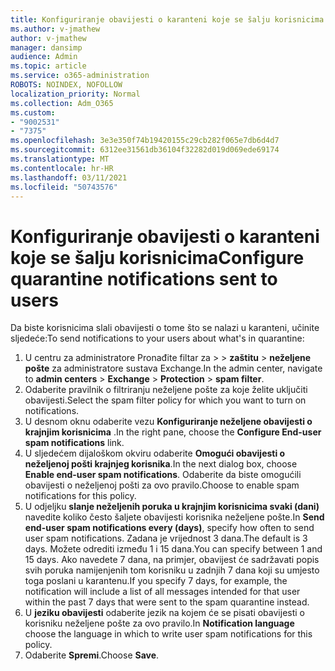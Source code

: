 ```yaml
---
title: Konfiguriranje obavijesti o karanteni koje se šalju korisnicima
ms.author: v-jmathew
author: v-jmathew
manager: dansimp
audience: Admin
ms.topic: article
ms.service: o365-administration
ROBOTS: NOINDEX, NOFOLLOW
localization_priority: Normal
ms.collection: Adm_O365
ms.custom:
- "9002531"
- "7375"
ms.openlocfilehash: 3e3e350f74b19420155c29cb282f065e7db6d4d7
ms.sourcegitcommit: 6312ee31561db36104f32282d019d069ede69174
ms.translationtype: MT
ms.contentlocale: hr-HR
ms.lasthandoff: 03/11/2021
ms.locfileid: "50743576"
---
```

# <a name="configure-quarantine-notifications-sent-to-users"></a><span data-ttu-id="2528b-102">Konfiguriranje obavijesti o karanteni koje se šalju korisnicima</span><span class="sxs-lookup"><span data-stu-id="2528b-102">Configure quarantine notifications sent to users</span></span>

<span data-ttu-id="2528b-103">Da biste korisnicima slali obavijesti o tome što se nalazi u karanteni, učinite sljedeće:</span><span class="sxs-lookup"><span data-stu-id="2528b-103">To send notifications to your users about what's in quarantine:</span></span>

1. <span data-ttu-id="2528b-104">U centru za administratore Pronađite filtar za  >    >  **zaštitu**  >  **neželjene pošte** za administratore sustava Exchange.</span><span class="sxs-lookup"><span data-stu-id="2528b-104">In the admin center, navigate to **admin centers** > **Exchange** > **Protection** > **spam filter**.</span></span>
2. <span data-ttu-id="2528b-105">Odaberite pravilnik o filtriranju neželjene pošte za koje želite uključiti obavijesti.</span><span class="sxs-lookup"><span data-stu-id="2528b-105">Select the spam filter policy for which you want to turn on notifications.</span></span>
3. <span data-ttu-id="2528b-106">U desnom oknu odaberite vezu **Konfiguriranje neželjene obavijesti o krajnjim korisnicima** .</span><span class="sxs-lookup"><span data-stu-id="2528b-106">In the right pane, choose the **Configure End-user spam notifications** link.</span></span>
4. <span data-ttu-id="2528b-107">U sljedećem dijaloškom okviru odaberite **Omogući obavijesti o neželjenoj pošti krajnjeg korisnika**.</span><span class="sxs-lookup"><span data-stu-id="2528b-107">In the next dialog box, choose **Enable end-user spam notifications**.</span></span> <span data-ttu-id="2528b-108">Odaberite da biste omogućili obavijesti o neželjenoj pošti za ovo pravilo.</span><span class="sxs-lookup"><span data-stu-id="2528b-108">Choose to enable spam notifications for this policy.</span></span>
5. <span data-ttu-id="2528b-109">U odjeljku **slanje neželjenih poruka u krajnjim korisnicima svaki (dani)** navedite koliko često šaljete obavijesti korisnika neželjene pošte.</span><span class="sxs-lookup"><span data-stu-id="2528b-109">In **Send end-user spam notifications every (days)**, specify how often to send user spam notifications.</span></span> <span data-ttu-id="2528b-110">Zadana je vrijednost 3 dana.</span><span class="sxs-lookup"><span data-stu-id="2528b-110">The default is 3 days.</span></span> <span data-ttu-id="2528b-111">Možete odrediti između 1 i 15 dana.</span><span class="sxs-lookup"><span data-stu-id="2528b-111">You can specify between 1 and 15 days.</span></span> <span data-ttu-id="2528b-112">Ako navedete 7 dana, na primjer, obavijest će sadržavati popis svih poruka namijenjenih tom korisniku u zadnjih 7 dana koji su umjesto toga poslani u karantenu.</span><span class="sxs-lookup"><span data-stu-id="2528b-112">If you specify 7 days, for example, the notification will include a list of all messages intended for that user within the past 7 days that were sent to the spam quarantine instead.</span></span>
6. <span data-ttu-id="2528b-113">U **jeziku obavijesti** odaberite jezik na kojem će se pisati obavijesti o korisniku neželjene pošte za ovo pravilo.</span><span class="sxs-lookup"><span data-stu-id="2528b-113">In **Notification language** choose the language in which to write user spam notifications for this policy.</span></span>
7. <span data-ttu-id="2528b-114">Odaberite **Spremi**.</span><span class="sxs-lookup"><span data-stu-id="2528b-114">Choose **Save**.</span></span>
